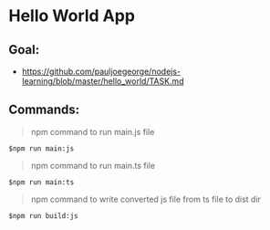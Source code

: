 # Hello World App

## Goal:
- https://github.com/pauljoegeorge/nodejs-learning/blob/master/hello_world/TASK.md

## Commands:
> npm command to run main.js file
```
$npm run main:js
```

> npm command to run main.ts file
```
$npm run main:ts
```

> npm command to write converted js file from ts file to dist dir
```
$npm run build:js
```

